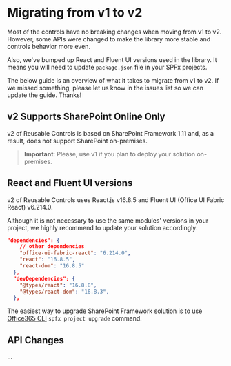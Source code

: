 # Migrating from v1 to v2

Most of the controls have no breaking changes when moving from v1 to v2. However, some APIs were changed to make the library more stable and controls behavior more even.

Also, we've bumped up React and Fluent UI versions used in the library. It means you will need to update `package.json` file in your SPFx projects.

The below guide is an overview of what it takes to migrate from v1 to v2.  If we missed something, please let us know in the issues list so we can update the guide. Thanks!

## v2 Supports SharePoint Online Only

v2 of Reusable Controls is based on SharePoint Framework 1.11 and, as a result, does not support SharePoint on-premises. 

> **Important**: Please, use v1 if you plan to deploy your solution on-premises.

## React and Fluent UI versions

v2 of Reusable Controls uses React.js v16.8.5 and Fluent UI (Office UI Fabric React) v6.214.0.

Although it is not necessary to use the same modules' versions in your project, we highly recommend to update your solution accordingly:

```json
"dependencies": {
    // other dependencies
    "office-ui-fabric-react": "6.214.0",
    "react": "16.8.5",
    "react-dom": "16.8.5"
  },
  "devDependencies": {
    "@types/react": "16.8.8",
    "@types/react-dom": "16.8.3",
  },
```

The easiest way to upgrade SharePoint Framework solution is to use [Office365 CLI](https://pnp.github.io/office365-cli/cmd/spfx/project/project-upgrade/#spfx-project-upgrade) `spfx project upgrade` command.

## API Changes

...
